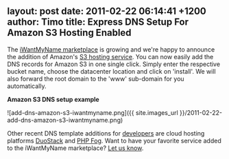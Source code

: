 layout: post
date: 2011-02-22 06:14:41 +1200
author: Timo
title: Express DNS Setup For Amazon S3 Hosting Enabled
----

The [iWantMyName marketplace](https://iwantmyname.com/services) is growing and we're happy to announce the addition of Amazon's [S3 hosting service](http://aws.amazon.com/s3/). You can now easily add the DNS records for Amazon S3 in one single click. Simply enter the respective bucket name, choose the datacenter location and click on 'install'. We will also forward the root domain to the 'www' sub-domain for you automatically.

**Amazon S3 DNS setup example**

![add-dns-amazon-s3-iwantmyname.png]({{ site.images_url }}/2011-02-22-add-dns-amazon-s3-iwantmyname.png)

Other recent DNS template additions for [developers](https://iwantmyname.com/services/developer) are cloud hosting platforms [DuoStack](https://iwantmyname.com/services/developer/duostack-custom-domain) and [PHP Fog](https://iwantmyname.com/services/developer/phpfog-custom-domain-setup). Want to have your favorite service added to the iWantMyName marketplace? [Let us know](https://iwantmyname.com/support).
